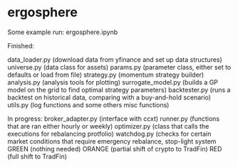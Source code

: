 # ergosphere

Some example run:
ergosphere.ipynb

Finished:

data_loader.py (download data from yfinance and set up data structures)
universe.py (data class for assets)
params.py (parameter class, either set to defaults or load from file)
strategy.py (momentum strategy builder)
analysis.py (analysis tools for plotting)
surrogate_model.py (builds a GP model on the grid to find optimal strategy parameters)
backtester.py (runs a backtest on historical data, comparing with a buy-and-hold scenario)
utils.py (log functions and some others misc functions)

In progress:
broker_adapter.py (interface with ccxt)
runner.py (functions that are ran either hourly or weekly)
optimizer.py (class that calls the executions for rebalancing protfolio)
watchdog.py (checks for certain market conditions that require emergency rebalance, stop-light system GREEN (nothing needed) ORANGE (partial shift of crypto to TradFin) RED (full shift to TradFin)

